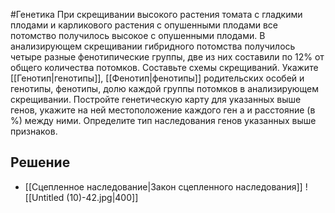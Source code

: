 #Генетика 
При скрещивании высокого растения томата с гладкими плодами и карликового растения с опушенными плодами все потомство получилось высокое с опушенными плодами. В анализирующем скрещивании гибридного потомства получилось четыре разные фенотипические группы, две из них составили по 12% от общего количества потомков. Составьте схемы скрещиваний. Укажите [[Генотип|генотипы]], [[Фенотип|фенотипы]] родительских
особей и генотипы, фенотипы, долю каждой группы потомков в анализирующем скрещивании. Постройте генетическую карту для указанных выше генов, укажите на ней местоположение каждого ген
а и расстояние (в %) между ними. Определите тип наследования генов указанных выше признаков.
## Решение 
- [[Сцепленное наследование|Закон сцепленного наследования]] 
![[Untitled (10)-42.jpg|400]]